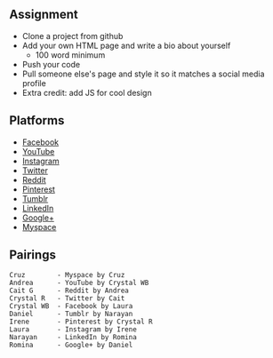## Assignment

- Clone a project from github
- Add your own HTML page and write a bio about yourself
  - 100 word minimum
- Push your code
- Pull someone else's page and style it so it matches a social media profile
- Extra credit: add JS for cool design

## Platforms

- [Facebook](https://www.facebook.com/zuck)
- [YouTube](https://www.youtube.com/user/HolaSoyGerman)
- [Instagram](https://www.instagram.com/selenagomez/?hl=en)
- [Twitter](https://twitter.com/katyperry)
- [Reddit](https://www.reddit.com/user/Shitty_Watercolour)
- [Pinterest](https://www.pinterest.com/janew/)
- [Tumblr](http://levitann.tumblr.com/)
- [LinkedIn](https://www.linkedin.com/in/jasonkeath/)
- [Google+](https://plus.google.com/103506290006702381037)
- [Myspace](https://myspace.com/tom)

## Pairings

```
Cruz        - Myspace by Cruz
Andrea      - YouTube by Crystal WB
Cait G      - Reddit by Andrea
Crystal R   - Twitter by Cait
Crystal WB  - Facebook by Laura
Daniel      - Tumblr by Narayan
Irene       - Pinterest by Crystal R
Laura       - Instagram by Irene
Narayan     - LinkedIn by Romina
Romina      - Google+ by Daniel
```
